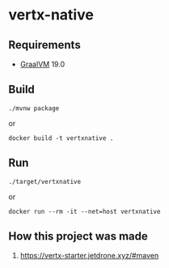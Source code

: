# vertx-native

## Requirements

* [GraalVM](https://www.graalvm.org) 19.0

## Build

`./mvnw package`

or

`docker build -t vertxnative .`

## Run

`./target/vertxnative`

or

`docker run --rm -it --net=host vertxnative`

## How this project was made

1. https://vertx-starter.jetdrone.xyz/#maven
